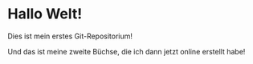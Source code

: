 # Hallo Welt!

Dies ist mein erstes Git-Repositorium!

Und das ist meine zweite Büchse, die ich dann jetzt online erstellt habe!
